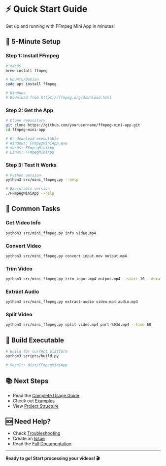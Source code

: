 # ⚡ Quick Start Guide

Get up and running with FFmpeg Mini App in minutes!

## 🚀 5-Minute Setup

### Step 1: Install FFmpeg
```bash
# macOS
brew install ffmpeg

# Ubuntu/Debian
sudo apt install ffmpeg

# Windows
# Download from https://ffmpeg.org/download.html
```

### Step 2: Get the App
```bash
# Clone repository
git clone https://github.com/yourusername/ffmpeg-mini-app.git
cd ffmpeg-mini-app

# Or download executable
# Windows: FFmpegMiniApp.exe
# macOS: FFmpegMiniApp
# Linux: FFmpegMiniApp
```

### Step 3: Test It Works
```bash
# Python version
python3 src/mini_ffmpeg.py --help

# Executable version
./FFmpegMiniApp --help
```

## 🎯 Common Tasks

### Get Video Info
```bash
python3 src/mini_ffmpeg.py info video.mp4
```

### Convert Video
```bash
python3 src/mini_ffmpeg.py convert input.mov output.mp4
```

### Trim Video
```bash
python3 src/mini_ffmpeg.py trim input.mp4 output.mp4 --start 10 --duration 30
```

### Extract Audio
```bash
python3 src/mini_ffmpeg.py extract-audio video.mp4 audio.mp3
```

### Split Video
```bash
python3 src/mini_ffmpeg.py split video.mp4 part-%03d.mp4 --time 60
```

## 🔨 Build Executable

```bash
# Build for current platform
python3 scripts/build.py

# Result: dist/FFmpegMiniApp
```

## 📚 Next Steps

- Read the [Complete Usage Guide](USAGE_GUIDE.md)
- Check out [Examples](examples/)
- View [Project Structure](PROJECT_STRUCTURE.md)

## 🆘 Need Help?

- Check [Troubleshooting](USAGE_GUIDE.md#troubleshooting)
- Create an [Issue](https://github.com/yourusername/ffmpeg-mini-app/issues)
- Read the [Full Documentation](USAGE_GUIDE.md)

---

**Ready to go! Start processing your videos! 🎬**